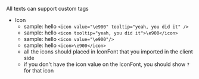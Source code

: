 All texts can support custom tags

- Icon
  - sample: hello `<icon value="\e900" tooltip="yeah, you did it" />`
  - sample: hello `<icon tooltip="yeah, you did it">\e900</icon>`
  - sample: hello `<icon value="\e900"/>`
  - sample: hello `<icon>\e900</icon>`
  - all the icons should placed in IconFont that you imported in the client side
  - if you don't have the icon value on the IconFont, you should show `?` for that icon
